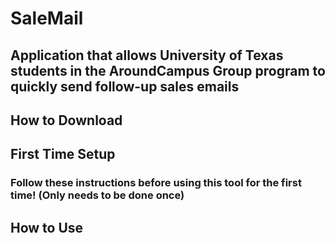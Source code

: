# SaleMail
## Application that allows University of Texas students in the AroundCampus Group program to quickly send follow-up sales emails


## How to Download

## First Time Setup
### Follow these instructions before using this tool for the first time! (Only needs to be done once)

## How to Use
